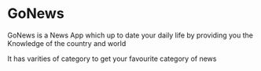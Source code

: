 # GoNews
GoNews is a News App which up to date your daily life by providing you the Knowledge of the country and world

It has varities of category to get your favourite category of news
